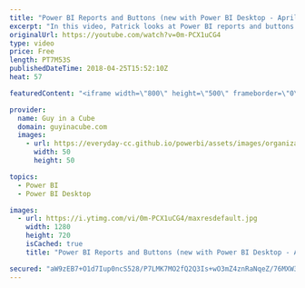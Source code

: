 ```yaml
---
title: "Power BI Reports and Buttons (new with Power BI Desktop - April 2018)"
excerpt: "In this video, Patrick looks at Power BI reports and buttons. Buttons were added to Power BI Desktop in the April 2018 release. You can now add buttons to your Power BI reports and configure actions for when they are selected.  Bookmarks and selections are a powerful combination with Power BI reports"
originalUrl: https://youtube.com/watch?v=0m-PCX1uCG4
type: video
price: Free
length: PT7M53S
publishedDateTime: 2018-04-25T15:52:10Z
heat: 57

featuredContent: "<iframe width=\"800\" height=\"500\" frameborder=\"0\" src=\"https://www.youtube.com/embed/0m-PCX1uCG4\" allow=\"accelerometer; autoplay; encrypted-media; gyroscope; picture-in-picture\" allowfullscreen></iframe>"

provider:
  name: Guy in a Cube
  domain: guyinacube.com
  images:
    - url: https://everyday-cc.github.io/powerbi/assets/images/organizations/guyinacube.com-50x50.jpg
      width: 50
      height: 50

topics:
  - Power BI
  - Power BI Desktop

images:
  - url: https://i.ytimg.com/vi/0m-PCX1uCG4/maxresdefault.jpg
    width: 1280
    height: 720
    isCached: true
    title: "Power BI Reports and Buttons (new with Power BI Desktop - April 2018)"

secured: "aW9zEB7+O1d7Iup0ncS528/P7LMK7MO2fQ2Q3Is+wO3mZ4znRaNqeZ/76MXW3LBnhWy9B0boldG4+hfMvq555LawfPaOYYsQx0D91Eil3fRKjrQIpxnmvjkNfH53AstaWem85tQvR8kVYBUKeuVVMKuzM4/OoZHfTO1MdSEwNwR5uperw1xaIZ0l4rwM6DlLRBl5NikWwf6rKGPWm6sWmOazVgvMk1lCiqzlaA58yEFWMYhKI3LA8L+JHkg2QWvYAZZgddg0o7Nj8nJqficXwisFObKIR2R6nez0LbyiN0aShFP11exmDMggOZlZNccBX35vfLU/VJnxUIzGrceRY4vgkJuEElsK62x13f6P7XC5ft4W9PUvssZlnr1Z7QwTiU885jSyWWxHZAgH0IbSmUCgVCQ7uBdW2r3+KeIbnWH0DMq28UE1FK9HL+J0I1Ot;Pr+UQk6i7l887vHEUtu+ew=="
---
```


